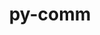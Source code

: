 ---
title: "py-comm"
layout: cache
categories: [package, develop-2023-11-19]
meta: {"versions": ["0.1.4"], "compilers": ["gcc@=11.1.0", "gcc@=11.4.0", "gcc@=9.4.0", "oneapi@=2023.2.0"], "oss": ["ubuntu20.04"], "platforms": ["linux"], "targets": ["neoverse_v1", "ppc64le", "x86_64_v3"], "stacks": ["data-vis-sdk", "e4s", "e4s-neoverse_v1", "e4s-oneapi", "e4s-power", "root"], "num_specs": 12, "num_specs_by_stack": {"e4s-neoverse_v1": 2, "root": 12, "e4s-power": 2, "data-vis-sdk": 2, "e4s": 3, "e4s-oneapi": 3}}
spec_details: [{"hash": "gkf5c2lqa3pitrs2fr64fpnmincwakv6", "compiler": "gcc@=11.4.0", "versions": ["0.1.4"], "os": "ubuntu20.04", "platform": "linux", "target": "neoverse_v1", "variants": ["build_system=python_pip"], "stacks": ["e4s-neoverse_v1", "root"], "size": "-", "tarball": "https://binaries.spack.io/releases/develop-2023-11-19/build_cache/linux-ubuntu20.04-neoverse_v1/gcc-11.4.0/py-comm-0.1.4/linux-ubuntu20.04-neoverse_v1-gcc-11.4.0-py-comm-0.1.4-gkf5c2lqa3pitrs2fr64fpnmincwakv6.spack"}, {"hash": "t7pih6gg24kokulwbpydaoe464mxpj2a", "compiler": "gcc@=11.4.0", "versions": ["0.1.4"], "os": "ubuntu20.04", "platform": "linux", "target": "neoverse_v1", "variants": ["build_system=python_pip"], "stacks": ["e4s-neoverse_v1", "root"], "size": "-", "tarball": "https://binaries.spack.io/releases/develop-2023-11-19/build_cache/linux-ubuntu20.04-neoverse_v1/gcc-11.4.0/py-comm-0.1.4/linux-ubuntu20.04-neoverse_v1-gcc-11.4.0-py-comm-0.1.4-t7pih6gg24kokulwbpydaoe464mxpj2a.spack"}, {"hash": "zwu22c3vyhyo2s6c4s3b7lo5i3blxrak", "compiler": "gcc@=9.4.0", "versions": ["0.1.4"], "os": "ubuntu20.04", "platform": "linux", "target": "ppc64le", "variants": ["build_system=python_pip"], "stacks": ["e4s-power", "root"], "size": "-", "tarball": "https://binaries.spack.io/releases/develop-2023-11-19/build_cache/linux-ubuntu20.04-ppc64le/gcc-9.4.0/py-comm-0.1.4/linux-ubuntu20.04-ppc64le-gcc-9.4.0-py-comm-0.1.4-zwu22c3vyhyo2s6c4s3b7lo5i3blxrak.spack"}, {"hash": "ggpwls5hgo23mqcz7bsntiksuf6esu4n", "compiler": "gcc@=9.4.0", "versions": ["0.1.4"], "os": "ubuntu20.04", "platform": "linux", "target": "ppc64le", "variants": ["build_system=python_pip"], "stacks": ["e4s-power", "root"], "size": "-", "tarball": "https://binaries.spack.io/releases/develop-2023-11-19/build_cache/linux-ubuntu20.04-ppc64le/gcc-9.4.0/py-comm-0.1.4/linux-ubuntu20.04-ppc64le-gcc-9.4.0-py-comm-0.1.4-ggpwls5hgo23mqcz7bsntiksuf6esu4n.spack"}, {"hash": "5f4jpmesstkppm7yyu2abwydn2tkno3a", "compiler": "gcc@=11.1.0", "versions": ["0.1.4"], "os": "ubuntu20.04", "platform": "linux", "target": "x86_64_v3", "variants": ["build_system=python_pip"], "stacks": ["root", "data-vis-sdk"], "size": "-", "tarball": "https://binaries.spack.io/releases/develop-2023-11-19/build_cache/linux-ubuntu20.04-x86_64_v3/gcc-11.1.0/py-comm-0.1.4/linux-ubuntu20.04-x86_64_v3-gcc-11.1.0-py-comm-0.1.4-5f4jpmesstkppm7yyu2abwydn2tkno3a.spack"}, {"hash": "tvkeritnxa7pbfsv5v4gtthv4t5xcmew", "compiler": "gcc@=11.1.0", "versions": ["0.1.4"], "os": "ubuntu20.04", "platform": "linux", "target": "x86_64_v3", "variants": ["build_system=python_pip"], "stacks": ["root", "data-vis-sdk"], "size": "-", "tarball": "https://binaries.spack.io/releases/develop-2023-11-19/build_cache/linux-ubuntu20.04-x86_64_v3/gcc-11.1.0/py-comm-0.1.4/linux-ubuntu20.04-x86_64_v3-gcc-11.1.0-py-comm-0.1.4-tvkeritnxa7pbfsv5v4gtthv4t5xcmew.spack"}, {"hash": "pncda7u2ldnxtbvj6z5dtyehugtepp24", "compiler": "gcc@=11.4.0", "versions": ["0.1.4"], "os": "ubuntu20.04", "platform": "linux", "target": "x86_64_v3", "variants": ["build_system=python_pip"], "stacks": ["root", "e4s"], "size": "-", "tarball": "https://binaries.spack.io/releases/develop-2023-11-19/build_cache/linux-ubuntu20.04-x86_64_v3/gcc-11.4.0/py-comm-0.1.4/linux-ubuntu20.04-x86_64_v3-gcc-11.4.0-py-comm-0.1.4-pncda7u2ldnxtbvj6z5dtyehugtepp24.spack"}, {"hash": "hvjewh5bpzseeiwkjbgdyjbs7vsz5sug", "compiler": "gcc@=11.4.0", "versions": ["0.1.4"], "os": "ubuntu20.04", "platform": "linux", "target": "x86_64_v3", "variants": ["build_system=python_pip"], "stacks": ["root", "e4s"], "size": "-", "tarball": "https://binaries.spack.io/releases/develop-2023-11-19/build_cache/linux-ubuntu20.04-x86_64_v3/gcc-11.4.0/py-comm-0.1.4/linux-ubuntu20.04-x86_64_v3-gcc-11.4.0-py-comm-0.1.4-hvjewh5bpzseeiwkjbgdyjbs7vsz5sug.spack"}, {"hash": "epxsemcn4cxoqgwzlffbywv75vyley7f", "compiler": "gcc@=11.4.0", "versions": ["0.1.4"], "os": "ubuntu20.04", "platform": "linux", "target": "x86_64_v3", "variants": ["build_system=python_pip"], "stacks": ["root", "e4s"], "size": "-", "tarball": "https://binaries.spack.io/releases/develop-2023-11-19/build_cache/linux-ubuntu20.04-x86_64_v3/gcc-11.4.0/py-comm-0.1.4/linux-ubuntu20.04-x86_64_v3-gcc-11.4.0-py-comm-0.1.4-epxsemcn4cxoqgwzlffbywv75vyley7f.spack"}, {"hash": "kzxpjqygwbkoc6hsprri3zd5rhe2lqfi", "compiler": "oneapi@=2023.2.0", "versions": ["0.1.4"], "os": "ubuntu20.04", "platform": "linux", "target": "x86_64_v3", "variants": ["build_system=python_pip"], "stacks": ["e4s-oneapi", "root"], "size": "-", "tarball": "https://binaries.spack.io/releases/develop-2023-11-19/build_cache/linux-ubuntu20.04-x86_64_v3/oneapi-2023.2.0/py-comm-0.1.4/linux-ubuntu20.04-x86_64_v3-oneapi-2023.2.0-py-comm-0.1.4-kzxpjqygwbkoc6hsprri3zd5rhe2lqfi.spack"}, {"hash": "vmklxdclp7pmoklhtvxrxipedc7hmua2", "compiler": "oneapi@=2023.2.0", "versions": ["0.1.4"], "os": "ubuntu20.04", "platform": "linux", "target": "x86_64_v3", "variants": ["build_system=python_pip"], "stacks": ["e4s-oneapi", "root"], "size": "-", "tarball": "https://binaries.spack.io/releases/develop-2023-11-19/build_cache/linux-ubuntu20.04-x86_64_v3/oneapi-2023.2.0/py-comm-0.1.4/linux-ubuntu20.04-x86_64_v3-oneapi-2023.2.0-py-comm-0.1.4-vmklxdclp7pmoklhtvxrxipedc7hmua2.spack"}, {"hash": "3ryfm6vlbhtym6fwdpidsihpbqe4ol4c", "compiler": "oneapi@=2023.2.0", "versions": ["0.1.4"], "os": "ubuntu20.04", "platform": "linux", "target": "x86_64_v3", "variants": ["build_system=python_pip"], "stacks": ["e4s-oneapi", "root"], "size": "-", "tarball": "https://binaries.spack.io/releases/develop-2023-11-19/build_cache/linux-ubuntu20.04-x86_64_v3/oneapi-2023.2.0/py-comm-0.1.4/linux-ubuntu20.04-x86_64_v3-oneapi-2023.2.0-py-comm-0.1.4-3ryfm6vlbhtym6fwdpidsihpbqe4ol4c.spack"}]
---